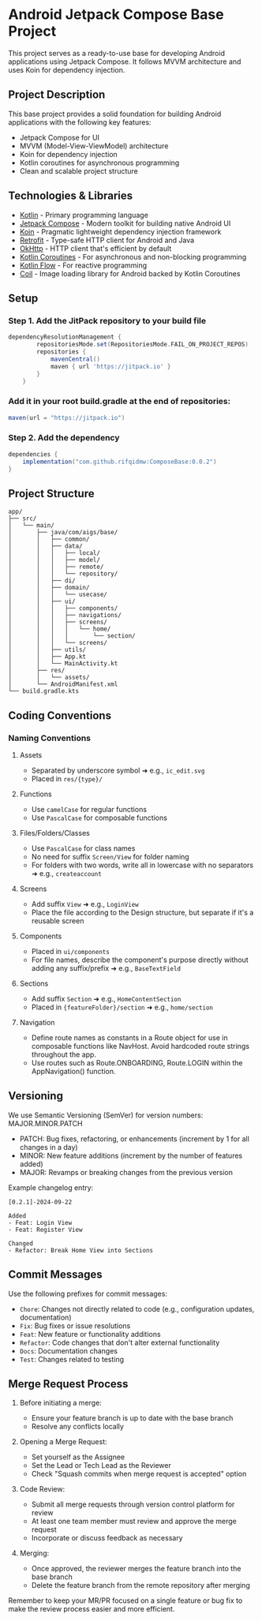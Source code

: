 # Android Jetpack Compose Base Project

This project serves as a ready-to-use base for developing Android applications using Jetpack Compose. It follows MVVM architecture and uses Koin for dependency injection.

## Project Description

This base project provides a solid foundation for building Android applications with the following key features:

- Jetpack Compose for UI
- MVVM (Model-View-ViewModel) architecture
- Koin for dependency injection
- Kotlin coroutines for asynchronous programming
- Clean and scalable project structure

## Technologies & Libraries

- [Kotlin](https://kotlinlang.org/) - Primary programming language
- [Jetpack Compose](https://developer.android.com/jetpack/compose) - Modern toolkit for building native Android UI
- [Koin](https://insert-koin.io/) - Pragmatic lightweight dependency injection framework
- [Retrofit](https://square.github.io/retrofit/) - Type-safe HTTP client for Android and Java
- [OkHttp](https://square.github.io/okhttp/) - HTTP client that's efficient by default
- [Kotlin Coroutines](https://kotlinlang.org/docs/coroutines-overview.html) - For asynchronous and non-blocking programming
- [Kotlin Flow](https://kotlinlang.org/docs/flow.html) - For reactive programming
- [Coil](https://coil-kt.github.io/coil/) - Image loading library for Android backed by Kotlin Coroutines

## Setup
### Step 1. Add the JitPack repository to your build file ###

```gradle
dependencyResolutionManagement {
		repositoriesMode.set(RepositoriesMode.FAIL_ON_PROJECT_REPOS)
		repositories {
			mavenCentral()
			maven { url 'https://jitpack.io' }
		}
	}
```

### Add it in your root build.gradle at the end of repositories: ###

```gradle
maven(url = "https://jitpack.io")
```

### Step 2. Add the dependency ###

```gradle
dependencies {
	implementation("com.github.rifqidmw:ComposeBase:0.0.2")
}
```


## Project Structure

```
app/
├── src/
│   └── main/
│       ├── java/com/aigs/base/
│       │   ├── common/
│       │   ├── data/
│       │   │   ├── local/
│       │   │   ├── model/
│       │   │   ├── remote/
│       │   │   └── repository/
│       │   ├── di/
│       │   ├── domain/
│       │   │   └── usecase/
│       │   ├── ui/
│       │   │   ├── components/
│       │   │   ├── navigations/
│       │   │   ├── screens/
│       │   │   │   └── home/
│       │   │   │       └── section/
│       │   │   └── screens/
│       │   ├── utils/
│       │   ├── App.kt
│       │   └── MainActivity.kt
│       ├── res/
│       │   └── assets/
│       └── AndroidManifest.xml
└── build.gradle.kts
```

## Coding Conventions

### Naming Conventions

1. Assets
   - Separated by underscore symbol ➜ e.g., `ic_edit.svg`
   - Placed in `res/{type}/`

2. Functions
   - Use `camelCase` for regular functions
   - Use `PascalCase` for composable functions

3. Files/Folders/Classes
   - Use `PascalCase` for class names
   - No need for suffix `Screen/View` for folder naming
   - For folders with two words, write all in lowercase with no separators ➜ e.g., `createaccount`

4. Screens
   - Add suffix `View` ➜ e.g., `LoginView`
   - Place the file according to the Design structure, but separate if it's a reusable screen

5. Components
   - Placed in `ui/components`
   - For file names, describe the component's purpose directly without adding any suffix/prefix ➜ e.g., `BaseTextField`

6. Sections
   - Add suffix `Section` ➜ e.g., `HomeContentSection`
   - Placed in `{featureFolder}/section` ➜ e.g., `home/section`

7. Navigation
   - Define route names as constants in a Route object for use in composable functions like NavHost. Avoid hardcoded route strings throughout the app.
   - Use routes such as Route.ONBOARDING, Route.LOGIN within the AppNavigation() function.

## Versioning

We use Semantic Versioning (SemVer) for version numbers: MAJOR.MINOR.PATCH

- PATCH: Bug fixes, refactoring, or enhancements (increment by 1 for all changes in a day)
- MINOR: New feature additions (increment by the number of features added)
- MAJOR: Revamps or breaking changes from the previous version

Example changelog entry:
```
[0.2.1]-2024-09-22

Added
- Feat: Login View
- Feat: Register View

Changed
- Refactor: Break Home View into Sections
```

## Commit Messages

Use the following prefixes for commit messages:

- `Chore`: Changes not directly related to code (e.g., configuration updates, documentation)
- `Fix`: Bug fixes or issue resolutions
- `Feat`: New feature or functionality additions
- `Refactor`: Code changes that don't alter external functionality
- `Docs`: Documentation changes
- `Test`: Changes related to testing

## Merge Request Process

1. Before initiating a merge:
   - Ensure your feature branch is up to date with the base branch
   - Resolve any conflicts locally

2. Opening a Merge Request:
   - Set yourself as the Assignee
   - Set the Lead or Tech Lead as the Reviewer
   - Check "Squash commits when merge request is accepted" option

3. Code Review:
   - Submit all merge requests through version control platform for review
   - At least one team member must review and approve the merge request
   - Incorporate or discuss feedback as necessary

4. Merging:
   - Once approved, the reviewer merges the feature branch into the base branch
   - Delete the feature branch from the remote repository after merging

Remember to keep your MR/PR focused on a single feature or bug fix to make the review process easier and more efficient.
